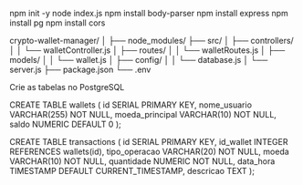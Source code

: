 npm init -y
node index.js
npm install body-parser
npm install express
npm install pg
npm install cors







crypto-wallet-manager/
│
├── node_modules/
├── src/
│   ├── controllers/
│   │   └── walletController.js
│   ├── routes/
│   │   └── walletRoutes.js
│   ├── models/
│   │   └── wallet.js
│   ├── config/
│   │   └── database.js
│   └── server.js
├── package.json
└── .env


Crie as tabelas no PostgreSQL


CREATE TABLE wallets (
    id SERIAL PRIMARY KEY,
    nome_usuario VARCHAR(255) NOT NULL,
    moeda_principal VARCHAR(10) NOT NULL,
    saldo NUMERIC DEFAULT 0
);

CREATE TABLE transactions (
    id SERIAL PRIMARY KEY,
    id_wallet INTEGER REFERENCES wallets(id),
    tipo_operacao VARCHAR(20) NOT NULL,
    moeda VARCHAR(10) NOT NULL,
    quantidade NUMERIC NOT NULL,
    data_hora TIMESTAMP DEFAULT CURRENT_TIMESTAMP,
    descricao TEXT
);

